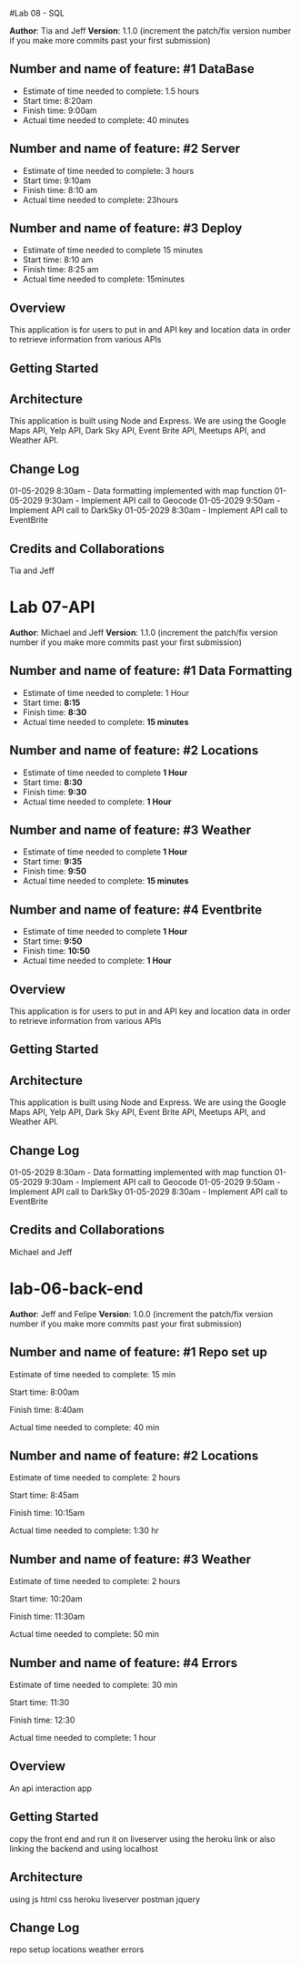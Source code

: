 #Lab 08 - SQL

**Author**: Tia and Jeff
**Version**: 1.1.0 (increment the patch/fix version number if you make more commits past your first submission)


## Number and name of feature: #1 DataBase
* Estimate of time needed to complete: 1.5 hours
* Start time: 8:20am
* Finish time: 9:00am
* Actual time needed to complete: 40 minutes

## Number and name of feature: #2 Server
* Estimate of time needed to complete: 3 hours
* Start time: 9:10am
* Finish time: 8:10 am
* Actual time needed to complete: 23hours

## Number and name of feature: #3 Deploy
* Estimate of time needed to complete 15 minutes
* Start time: 8:10 am
* Finish time: 8:25 am
* Actual time needed to complete: 15minutes 

## Overview
This application is for users to put in and API key and location data in order to retrieve information from various APIs

## Getting Started
<!-- What are the steps that a user must take in order to build this app on their own machine and get it running? -->

## Architecture
This application is built using Node and Express. We are using the Google Maps API, Yelp API, Dark Sky API, Event Brite API, Meetups API, and Weather API.

## Change Log
01-05-2029 8:30am - Data formatting implemented with map function
01-05-2029 9:30am - Implement API call to Geocode
01-05-2029 9:50am - Implement API call to DarkSky
01-05-2029 8:30am - Implement API call to EventBrite

## Credits and Collaborations
Tia and Jeff



# Lab 07-API

**Author**: Michael and Jeff
**Version**: 1.1.0 (increment the patch/fix version number if you make more commits past your first submission)


## Number and name of feature: #1 Data Formatting
* Estimate of time needed to complete: 1 Hour
* Start time: __8:15__
* Finish time: __8:30__
* Actual time needed to complete: __15 minutes__

## Number and name of feature: #2 Locations
* Estimate of time needed to complete __1 Hour__
* Start time: __8:30__
* Finish time: __9:30__
* Actual time needed to complete: __1 Hour__

## Number and name of feature: #3 Weather
* Estimate of time needed to complete __1 Hour__
* Start time: __9:35__
* Finish time: __9:50__
* Actual time needed to complete: __15 minutes__

## Number and name of feature: #4 Eventbrite
* Estimate of time needed to complete __1 Hour__
* Start time: __9:50__
* Finish time: __10:50__
* Actual time needed to complete: __1 Hour__

## Overview
This application is for users to put in and API key and location data in order to retrieve information from various APIs

## Getting Started
<!-- What are the steps that a user must take in order to build this app on their own machine and get it running? -->

## Architecture
This application is built using Node and Express. We are using the Google Maps API, Yelp API, Dark Sky API, Event Brite API, Meetups API, and Weather API.

## Change Log
01-05-2029 8:30am - Data formatting implemented with map function
01-05-2029 9:30am - Implement API call to Geocode
01-05-2029 9:50am - Implement API call to DarkSky
01-05-2029 8:30am - Implement API call to EventBrite

## Credits and Collaborations
Michael and Jeff


# lab-06-back-end

**Author**: Jeff and Felipe 
**Version**: 1.0.0 (increment the patch/fix version number if you make more commits past your first submission)


## Number and name of feature: #1 Repo set up

Estimate of time needed to complete: 15 min

Start time: 8:00am

Finish time: 8:40am

Actual time needed to complete: 40 min

## Number and name of feature: #2 Locations

Estimate of time needed to complete: 2 hours

Start time: 8:45am

Finish time: 10:15am

Actual time needed to complete: 1:30 hr

## Number and name of feature: #3 Weather

Estimate of time needed to complete: 2 hours

Start time: 10:20am

Finish time: 11:30am

Actual time needed to complete: 50 min

## Number and name of feature: #4 Errors

Estimate of time needed to complete: 30 min 

Start time: 11:30

Finish time: 12:30

Actual time needed to complete: 1 hour



## Overview
<!-- Provide a high level overview of what this application is and why you are building it, beyond the fact that it's an assignment for this class. (i.e. What's your problem domain?) -->
An api interaction app

## Getting Started
<!-- What are the steps that a user must take in order to build this app on their own machine and get it running? -->
copy the front end and run it on liveserver using the heroku link or also linking the backend and using localhost

## Architecture
<!-- Provide a detailed description of the application design. What technologies (languages, libraries, etc) you're using, and any other relevant design information. -->
using js html css heroku liveserver postman jquery

## Change Log
<!-- Use this area to document the iterative changes made to your application as each feature is successfully implemented. Use time stamps. Here's an examples:

01-01-2001 4:59pm - Application now has a fully-functional express server, with a GET route for the location resource.

## Credits and Collaborations
<!-- Give credit (and a link) to other people or resources that helped you build this application. -->
repo setup
locations
weather
errors